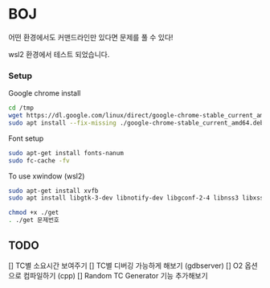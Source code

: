 # BOJ

어떤 환경에서도 커맨드라인만 있다면 문제를 풀 수 있다!

wsl2 환경에서 테스트 되었습니다.


### Setup

Google chrome install

```bash
cd /tmp
wget https://dl.google.com/linux/direct/google-chrome-stable_current_amd64.deb
sudo apt install --fix-missing ./google-chrome-stable_current_amd64.deb
```

Font setup
```bash
sudo apt-get install fonts-nanum
sudo fc-cache -fv
```

To use xwindow (wsl2)
```bash
sudo apt-get install xvfb
sudo apt install libgtk-3-dev libnotify-dev libgconf-2-4 libnss3 libxss1 libasound2
```

```bash
chmod +x ./get
. ./get 문제번호
```


## TODO
[] TC별 소요시간 보여주기
[] TC별 디버깅 가능하게 해보기 (gdbserver)
[] O2 옵션으로 컴파일하기 (cpp)
[] Random TC Generator 기능 추가해보기
